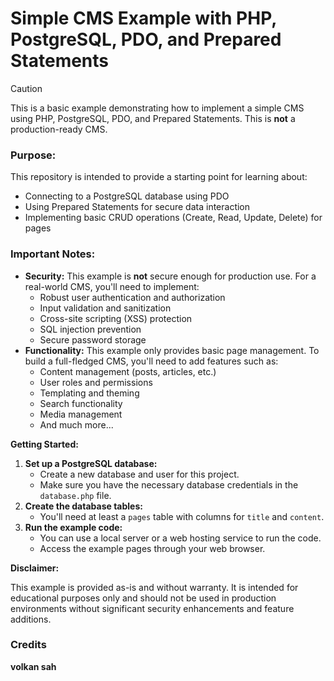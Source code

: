 # Simple CMS Example with PHP, PostgreSQL, PDO, and Prepared Statements

> [!CAUTION]
> This is a basic example demonstrating how to implement a simple CMS using PHP, PostgreSQL, PDO, and Prepared Statements. This is **not** a production-ready CMS.

### **Purpose:**

This repository is intended to provide a starting point for learning about:

* Connecting to a PostgreSQL database using PDO
* Using Prepared Statements for secure data interaction
* Implementing basic CRUD operations (Create, Read, Update, Delete) for pages

### **Important Notes:**

* **Security:** This example is **not** secure enough for production use. For a real-world CMS, you'll need to implement:
    * Robust user authentication and authorization
    * Input validation and sanitization
    * Cross-site scripting (XSS) protection
    * SQL injection prevention
    * Secure password storage
* **Functionality:** This example only provides basic page management. To build a full-fledged CMS, you'll need to add features such as:
    * Content management (posts, articles, etc.)
    * User roles and permissions
    * Templating and theming
    * Search functionality
    * Media management
    * And much more...

**Getting Started:**

1. **Set up a PostgreSQL database:**
   * Create a new database and user for this project.
   * Make sure you have the necessary database credentials in the `database.php` file.
2. **Create the database tables:**
   * You'll need at least a `pages` table with columns for `title` and `content`.
3. **Run the example code:**
   * You can use a local server or a web hosting service to run the code.
   * Access the example pages through your web browser.

**Disclaimer:**

This example is provided as-is and without warranty. It is intended for educational purposes only and should not be used in production environments without significant security enhancements and feature additions.

### Credits
**volkan sah**
